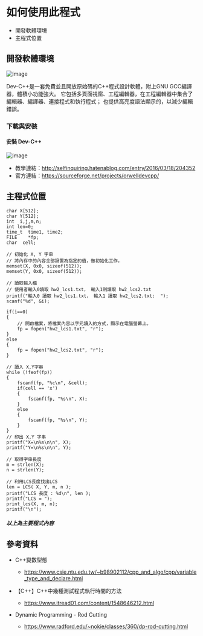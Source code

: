 # 如何使用此程式

- 開發軟體環境
- 主程式位置

## 開發軟體環境

![image](https://i.imgur.com/9DYIRXC.png)

Dev-C++是一套免費並且開放原始碼的C++程式設計軟體，附上GNU GCC編譯器，體積小功能強大。
它包括多頁面視窗、工程編輯器，在工程編輯器中集合了編輯器、編譯器、連接程式和執行程式；
也提供高亮度語法顯示的，以減少編輯錯誤。

### 下載與安裝
#### 安裝 Dev-C++

![image](https://i.imgur.com/gaa770w.png)
  - 教學連結：http://selfinquiring.hatenablog.com/entry/2016/03/18/204352
  - 官方連結：https://sourceforge.net/projects/orwelldevcpp/
  
## 主程式位置

  	char X[512];
  	char Y[512]; 
  	int  i,j,m,n;
  	int len=0;
	time_t 	time1, time2;	   
	FILE 	*fp;
	char  cell;
  	
  	// 初始化 X, Y 字串  
  	// 將內存中的內容全部設置為指定的值，做初始化工作。
	memset(X, 0x0, sizeof(512));
  	memset(Y, 0x0, sizeof(512));   
  	
  	// 讀取輸入檔
	// 使用者輸入0讀取 hw2_lcs1.txt， 輸入1則讀取 hw2_lcs2.txt
    printf("輸入0 讀取 hw2_lcs1.txt， 輸入1 讀取 hw2_lcs2.txt:  ");
    scanf("%d", &i); 
    
    if(i==0) 
    {
    	// 開啟檔案，將檔案內容以字元讀入的方式，顯示在電腦螢幕上。
    	fp = fopen("hw2_lcs1.txt", "r");
	} 
	else 
	{
		fp = fopen("hw2_lcs2.txt", "r");
	}
	
	// 讀入 X,Y字串 
	while (!feof(fp))
	{
		fscanf(fp, "%c\n", &cell);
		if(cell == 'x') 
		{
			fscanf(fp, "%s\n", X);	
		} 
		else 
		{ 
			fscanf(fp, "%s\n", Y);	
		}
	}
	// 印出 X,Y 字串 
	printf("X=\n%s\n\n", X);
	printf("Y=\n%s\n\n", Y);
	
	// 取得字串長度  
    m = strlen(X);
	n = strlen(Y);
	
	// 利用LCS長度找出LCS 
  	len = LCS( X, Y, m, n );
  	printf("LCS 長度 : %d\n", len ); 
  	printf("LCS = ");
  	print_lcs(X, m, n);
  	printf("\n");
	
   ##### 以上為主要程式內容

## 參考資料


- C++變數型態
  - https://www.csie.ntu.edu.tw/~b98902112/cpp_and_algo/cpp/variable_type_and_declare.html

- 【C++】C++中幾種測試程式執行時間的方法
  - https://www.itread01.com/content/1548646212.html
  
- Dynamic Programming - Rod Cutting
  - https://www.radford.edu/~nokie/classes/360/dp-rod-cutting.html
